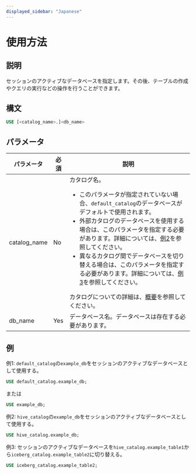 ```yaml
---
displayed_sidebar: "Japanese"
---
```


# 使用方法

## 説明

セッションのアクティブなデータベースを指定します。その後、テーブルの作成やクエリの実行などの操作を行うことができます。

## 構文

```SQL
USE [<catalog_name>.]<db_name>
```

## パラメータ

| **パラメータ** | **必須** | **説明**                                                     |
| ------------- | ------------ | ------------------------------------------------------------ |
| catalog_name  | No           | カタログ名。<ul><li>このパラメータが指定されていない場合、`default_catalog`のデータベースがデフォルトで使用されます。</li><li>外部カタログのデータベースを使用する場合は、このパラメータを指定する必要があります。詳細については、[例2](#example-2)を参照してください。</li><li>異なるカタログ間でデータベースを切り替える場合は、このパラメータを指定する必要があります。詳細については、[例3](#example-3)を参照してください。</li></ul>カタログについての詳細は、[概要](../../../data_source/catalog/catalog_overview.md)を参照してください。 |
| db_name       | Yes          | データベース名。データベースは存在する必要があります。                  |

## 例

例1: `default_catalog`の`example_db`をセッションのアクティブなデータベースとして使用する。

```SQL
USE default_catalog.example_db;
```

または

```SQL
USE example_db;
```

例2: `hive_catalog`の`example_db`をセッションのアクティブなデータベースとして使用する。

```SQL
USE hive_catalog.example_db;
```

例3: セッションのアクティブなデータベースを`hive_catalog.example_table1`から`iceberg_catalog.example_table2`に切り替える。

```SQL
USE iceberg_catalog.example_table2;
```
